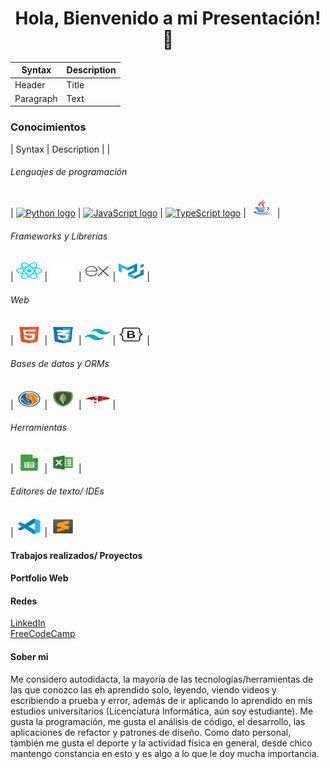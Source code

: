<h1 align='center'> Hola, Bienvenido a mi Presentación! 👋</h1>

| Syntax | Description |
| ----------- | ----------- |
| Header | Title |
| Paragraph | Text |

<h3>Conocimientos</h3>

| Syntax | Description |
| <h6>Lenguajes de programación</h6> | <a href='https://www.python.org/'><img src='https://cdn.jsdelivr.net/gh/devicons/devicon/icons/python/python-original.svg' height='30' width='42' alt='Python logo'/></a> | <a href='https://developer.mozilla.org/en-US/docs/Web/JavaScript'><img src='https://cdn.jsdelivr.net/gh/devicons/devicon/icons/javascript/javascript-original.svg' height='30' width='42' alt='JavaScript logo'/></a> | <a href='https://www.typescriptlang.org/'><img src='https://cdn.jsdelivr.net/gh/devicons/devicon/icons/typescript/typescript-original.svg' height='30' width='42' alt='TypeScript logo'/></a> | <a href='https://www.oracle.com/ar/java/'><img src='./svg/java.svg' height='30' width='42' alt='Java logo'/></a>
| <h6>Frameworks y Librerías</h6> | <a href='https://reactjs.org/'><img src='./svg/react.svg' height='30' width='42' alt='React logo'/></a> | <a href='https://nextjs.org/'><img src='./svg/nextjs.svg' height='30' width='42' alt='Nextjs logo'/></a> | <a href='https://expressjs.com/'><img src='./svg/express.svg' height='30' width='42' alt='express logo'/></a> | <a href='https://mui.com/material-ui/getting-started/'><img src='./svg/mui-material.svg' height='30' width='42' alt='mui material logo'/></a>
| <h6>Web</h6> | <a href='#'><img src='./svg/html.svg' height='30' width='42' alt='HTML logo'/></a> | <a href='#'><img src='./svg/css.svg' height='30' width='42' alt='CSS logo'/></a> | <a href='#'><img src='./svg/tailwind.svg' height='30' width='42' alt='Tailwind logo'/></a> | <a href='#'><img src='./svg/bootstrap.svg' height='30' width='42' alt='Bootstrap logo'/></a>
| <h6>Bases de datos y ORMs</h6> | <a href='https://www.mysql.com/'><img src='./svg/mysql.svg' height='30' width='42' alt='MySQL logo'/></a> | <a href='https://www.mongodb.com/es'><img src='./svg/mongodb.svg' height='30' width='42' alt='MongoDB logo'/></a> | <a href='https://mongoosejs.com'><img src='./svg/mongoose.svg' height='30' width='42' alt='mongoose logo'/></a>
| <h6>Herramientas</h6> | <a href='#'><img src='./svg/google-sheets.svg' height='30' width='42' alt='Google Sheets logo'/></a> | <a href='#'><img src='./svg/excel.svg' height='30' width='42' alt='Nextjs logo'/></a>
| <h6>Editores de texto/ IDEs</h6> | <a href='https://code.visualstudio.com/'><img src='./svg/vs-code.svg' height='30' width='42' alt='Visual Studio Code logo'/></a> | <a href='https://www.sublimetext.com/'><img src='./svg/sublime-text.svg' height='30' width='42' alt='Sublime Text logo'/></a>

<h4>Trabajos realizados/ Proyectos</h4>
<!-- DEV -->

<h4>Portfolio Web</h4>
<!-- DEV -->

<h4>Redes</h4>

[LinkedIn](https://www.linkedin.com/in/matias-diz-rendani/)
<br clear="both">
[FreeCodeCamp](https://www.freecodecamp.org/Matias-DR)

<h4>Sober mi</h4>
Me considero autodidacta, la mayoría de las tecnologías/herramientas de las que conozco las eh aprendido solo, leyendo, viendo videos y escribiendo a prueba y error, además de ir aplicando lo aprendido en mis estudios universitarios (Licenciatura Informática, aún soy estudiante). Me gusta la programación, me gusta el análisis de código, el desarrollo, las aplicaciones de refactor y patrones de diseño.
Como dato personal, también me gusta el deporte y la actividad física en general, desde chico mantengo constancia en esto y es algo a lo que le doy mucha importancia.

